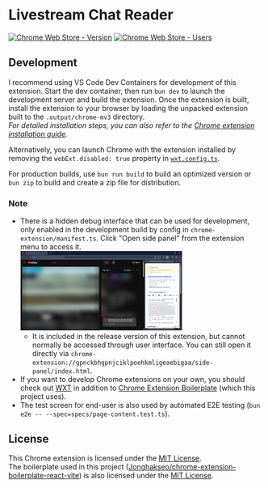 # Livestream Chat Reader

[![Chrome Web Store - Version](https://img.shields.io/chrome-web-store/v/gpnckbhgpnjciklpoehkmligeaebigaa?style=flat-square&color=%234285f4&label=Version&logo=google-chrome)](https://chromewebstore.google.com/detail/gpnckbhgpnjciklpoehkmligeaebigaa)
[![Chrome Web Store - Users](https://img.shields.io/chrome-web-store/users/gpnckbhgpnjciklpoehkmligeaebigaa?style=flat-square&color=%234285f4&label=Users&logo=googlechrome)](https://chromewebstore.google.com/detail/gpnckbhgpnjciklpoehkmligeaebigaa)

## Development

I recommend using VS Code Dev Containers for development of this extension. Start the dev container, then run `bun dev` to launch the development server and build the extension. Once the extension is built, install the extension to your browser by loading the unpacked extension built to the `.output/chrome-mv3` directory.  
*For detailed installation steps, you can also refer to the [Chrome extension installation guide](https://github.com/Jonghakseo/chrome-extension-boilerplate-react-vite#for-chrome-).*

Alternatively, you can launch Chrome with the extension installed by removing the `webExt.disabled: true` property in [`wxt.config.ts`](wxt.config.ts).

For production builds, use `bun run build` to build an optimized version or `bun zip` to build and create a zip file for distribution.

### Note

- There is a hidden debug interface that can be used for development, only enabled in the development build by config in `chrome-extension/manifest.ts`. Click "Open side panel" from the extension menu to access it.  
  <img src="docs/debug-side-panel.png" width="320" alt="Debug side panel">
  - It is included in the release version of this extension, but cannot normally be accessed through user interface. You can still open it directly via `chrome-extension://gpnckbhgpnjciklpoehkmligeaebigaa/side-panel/index.html`.
- If you want to develop Chrome extensions on your own, you should check out [WXT](https://github.com/wxt-dev/wxt) in addition to [Chrome Extension Boilerplate](https://github.com/Jonghakseo/chrome-extension-boilerplate-react-vite) (which this project uses).
- The test screen for end-user is also used by automated E2E testing (`bun e2e -- --spec=specs/page-content.test.ts`).

## License

This Chrome extension is licensed under the [MIT License](LICENSE).  
The boilerplate used in this project ([Jonghakseo/chrome-extension-boilerplate-react-vite](https://github.com/Jonghakseo/chrome-extension-boilerplate-react-vite)) is also licensed under the [MIT License](LICENSE.boilerplate).
